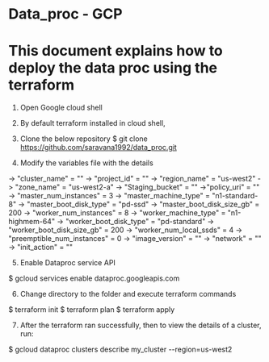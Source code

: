 # Data_proc - GCP


# This document explains how to deploy the data proc using the terraform

1. Open Google cloud shell
2. By default terraform installed in cloud shell, 
3. Clone the below repository 
$ git clone https://github.com/saravana1992/data_proc.git

4. Modify the variables file with the details
  
-> "cluster_name" = ""
-> "project_id"  = ""
->  "region_name"  = "us-west2"
-> "zone_name" = "us-west2-a"
->  "Staging_bucket"  =  "" 
->"policy_uri" = ""
->  "master_num_instances"  = 3
->  "master_machine_type"   = "n1-standard-8"
->  "master_boot_disk_type" = "pd-ssd"
->  "master_boot_disk_size_gb"  = 200
-> "worker_num_instances" = 8
->  "worker_machine_type"    = "n1-highmem-64"
-> "worker_boot_disk_type" = "pd-standard"
->  "worker_boot_disk_size_gb"  = 200
-> "worker_num_local_ssds"   = 4
-> "preemptible_num_instances"  = 0
-> "image_version"  = ""
-> "network"   = ""
-> "init_action"   = ""

5. Enable Dataproc service API

$ gcloud services enable dataproc.googleapis.com

6. Change directory to the folder and execute terraform commands

$ terraform init
$ terraform plan
$ terraform apply

7. After the terraform ran successfully, then to view the details of a cluster, run:

 $ gcloud dataproc clusters describe my_cluster --region=us-west2



